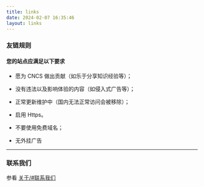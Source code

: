 ```yaml
---
title: links
date: 2024-02-07 16:35:46
layout: links
---
```


### 友链规则

#### 您的站点应满足以下要求

- 愿为 CNCS 做出贡献（如乐于分享知识经验等）；

- 没有违法以及影响体验的内容（如侵入式广告等）；

- 正常更新维护中（国内无法正常访问会被移除）；

- 启用 Https。

- 不要使用免费域名；

- 无外挂广告

---

### 联系我们

参看 [关于/#联系我们](/about/#联系我们)
